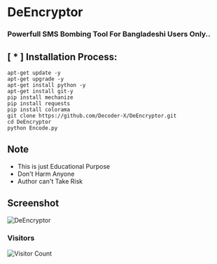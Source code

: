 # DeEncryptor
### Powerfull SMS Bombing Tool For Bangladeshi Users Only..

## [ * ] Installation Process:

`apt-get update -y`<br>
`apt-get upgrade -y`<br>
`apt-get install python -y`<br>
`apt-get install git-y`<br>
`pip install mechanize`<br>
`pip install requests`<br>
`pip install colorama`<br>
`git clone https://github.com/Decoder-X/DeEncryptor.git`<br>
`cd DeEncryptor`<br>
`python Encode.py`<br>


## Note
- This is just Educational Purpose
- Don't Harm Anyone
- Author can't Take Risk

## Screenshot

<img alt="DeEncryptor" src="">


### Visitors

![Visitor Count](https://profile-counter.glitch.me/Decoder-X/count.svg)
